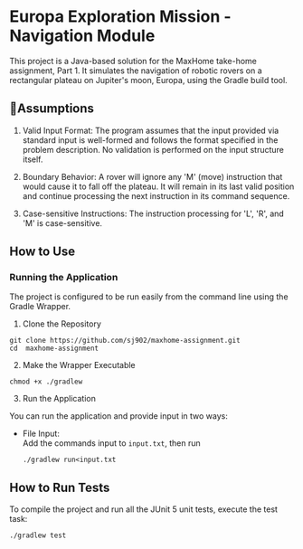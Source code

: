 # Europa Exploration Mission - Navigation Module

This project is a Java-based solution for the MaxHome take-home assignment, Part 1. It simulates the navigation of robotic rovers on a rectangular plateau on Jupiter's moon, Europa, using the Gradle build tool.

## 📝Assumptions

1.  Valid Input Format: The program assumes that the input provided via standard input is well-formed and follows the format specified in the problem description. No validation is performed on the input structure itself.

2.  Boundary Behavior: A rover will ignore any 'M' (move) instruction that would cause it to fall off the plateau. It will remain in its last valid position and continue processing the next instruction in its command sequence.

3.  Case-sensitive Instructions: The instruction processing for 'L', 'R', and 'M' is case-sensitive.

##  How to Use

### Running the Application

The project is configured to be run easily from the command line using the Gradle Wrapper.

1. Clone the Repository
```
git clone https://github.com/sj902/maxhome-assignment.git
cd  maxhome-assignment  
```

2. Make the Wrapper Executable
```
chmod +x ./gradlew  
  ```

3. Run the Application

You can run the application and provide input in two ways:

-   File Input:  
    Add the commands input to `input.txt`, then run
    ```
    ./gradlew run<input.txt        
    ```  

##  How to Run Tests

To compile the project and run all the JUnit 5 unit tests, execute the test task:
```
./gradlew test  
  ```
